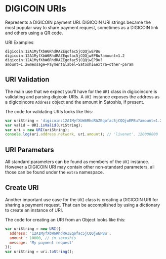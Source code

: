 # DIGICOIN URIs
Represents a DIGICOIN payment URI. DIGICOIN URI strings became the most popular way to share payment request, sometimes as a DIGICOIN link and others using a QR code.

URI Examples:

```
digicoin:12A1MyfXbW6RhdRAZEqofac5jCQQjwEPBu
digicoin:12A1MyfXbW6RhdRAZEqofac5jCQQjwEPBu?amount=1.2
digicoin:12A1MyfXbW6RhdRAZEqofac5jCQQjwEPBu?amount=1.2&message=Payment&label=Satoshi&extra=other-param
```

## URI Validation
The main use that we expect you'll have for the `URI` class in digicoincore is validating and parsing digicoin URIs. A `URI` instance exposes the address as a digicoincore `Address` object and the amount in Satoshis, if present.

The code for validating URIs looks like this:

```javascript
var uriString = 'digicoin:12A1MyfXbW6RhdRAZEqofac5jCQQjwEPBu?amount=1.2';
var valid = URI.isValid(uriString);
var uri = new URI(uriString);
console.log(uri.address.network, uri.amount); // 'livenet', 120000000
```

## URI Parameters
All standard parameters can be found as members of the `URI` instance. However a DIGICOIN URI may contain other non-standard parameters, all those can be found under the `extra` namespace.

## Create URI
Another important use case for the `URI` class is creating a DIGICOIN URI for sharing a payment request. That can be accomplished by using a dictionary to create an instance of URI.

The code for creating an URI from an Object looks like this:

```javascript
var uriString = new URI({
  address: '12A1MyfXbW6RhdRAZEqofac5jCQQjwEPBu',
  amount : 10000, // in satoshis
  message: 'My payment request'
});
var uriString = uri.toString();
```
